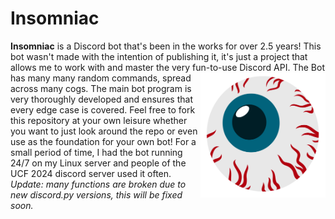 # Insomniac
**Insomniac** is a Discord bot that's been in the works for over 2.5 years! This bot wasn't made with the intention of publishing it, it's just a project that allows me to work with and master the very fun-to-use Discord API. <img align="right" src="https://github.com/GeorgeD88/Insomniac/blob/main/insomniac_avatar.png" alt="Bot Avatar" width="200" height="200"> The Bot has many many random commands, spread across many cogs. The main bot program is very thoroughly developed and ensures that every edge case is covered. Feel free to fork this repository at your own leisure whether you want to just look around the repo or even use as the foundation for your own bot! For a small period of time, I had the bot running 24/7 on my Linux server and people of the UCF 2024 discord server used it often.
_Update: many functions are broken due to new discord.py versions, this will be fixed soon._
